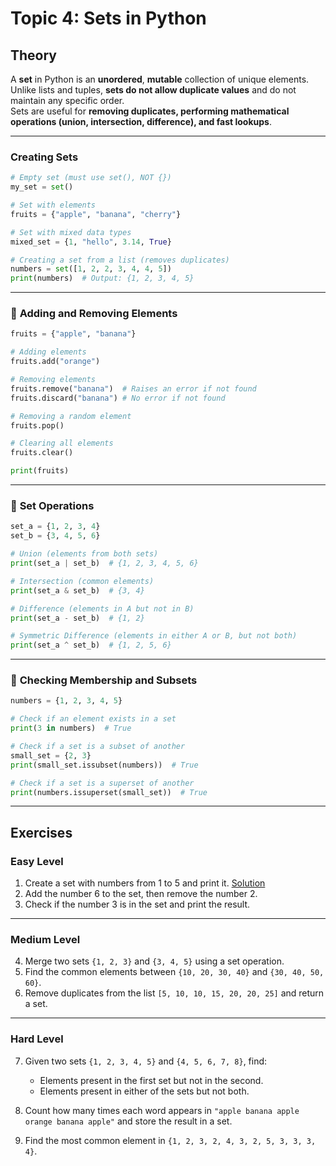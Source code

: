 # Topic 4: Sets in Python

## Theory

A **set** in Python is an **unordered**, **mutable** collection of unique elements.  
Unlike lists and tuples, **sets do not allow duplicate values** and do not maintain any specific order.  
Sets are useful for **removing duplicates, performing mathematical operations (union, intersection, difference), and fast lookups**.

---

### **Creating Sets**

```python
# Empty set (must use set(), NOT {})
my_set = set()

# Set with elements
fruits = {"apple", "banana", "cherry"}

# Set with mixed data types
mixed_set = {1, "hello", 3.14, True}

# Creating a set from a list (removes duplicates)
numbers = set([1, 2, 2, 3, 4, 4, 5])
print(numbers)  # Output: {1, 2, 3, 4, 5}
```

---

### 🔹 **Adding and Removing Elements**

```python
fruits = {"apple", "banana"}

# Adding elements
fruits.add("orange")

# Removing elements
fruits.remove("banana")  # Raises an error if not found
fruits.discard("banana") # No error if not found

# Removing a random element
fruits.pop()

# Clearing all elements
fruits.clear()

print(fruits)
```

---

### 🔹 **Set Operations**

```python
set_a = {1, 2, 3, 4}
set_b = {3, 4, 5, 6}

# Union (elements from both sets)
print(set_a | set_b)  # {1, 2, 3, 4, 5, 6}

# Intersection (common elements)
print(set_a & set_b)  # {3, 4}

# Difference (elements in A but not in B)
print(set_a - set_b)  # {1, 2}

# Symmetric Difference (elements in either A or B, but not both)
print(set_a ^ set_b)  # {1, 2, 5, 6}
```

---

### 🔹 **Checking Membership and Subsets**

```python
numbers = {1, 2, 3, 4, 5}

# Check if an element exists in a set
print(3 in numbers)  # True

# Check if a set is a subset of another
small_set = {2, 3}
print(small_set.issubset(numbers))  # True

# Check if a set is a superset of another
print(numbers.issuperset(small_set))  # True
```

---

## **Exercises**

### **Easy Level**

1. Create a set with numbers from 1 to 5 and print it. [Solution](./Exercises/01.py)
2. Add the number 6 to the set, then remove the number 2.
3. Check if the number 3 is in the set and print the result.

---

### **Medium Level**

4. Merge two sets `{1, 2, 3}` and `{3, 4, 5}` using a set operation.
5. Find the common elements between `{10, 20, 30, 40}` and `{30, 40, 50, 60}`.
6. Remove duplicates from the list `[5, 10, 10, 15, 20, 20, 25]` and return a set.

---

### **Hard Level**

7. Given two sets `{1, 2, 3, 4, 5}` and `{4, 5, 6, 7, 8}`, find:

   - Elements present in the first set but not in the second.
   - Elements present in either of the sets but not both.

8. Count how many times each word appears in `"apple banana apple orange banana apple"` and store the result in a set.
9. Find the most common element in `{1, 2, 3, 2, 4, 3, 2, 5, 3, 3, 3, 4}`.
